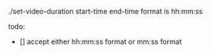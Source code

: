 ./set-video-duration start-time end-time
format is hh:mm:ss

todo:

- [] accept either hh:mm:ss format or mm:ss format
